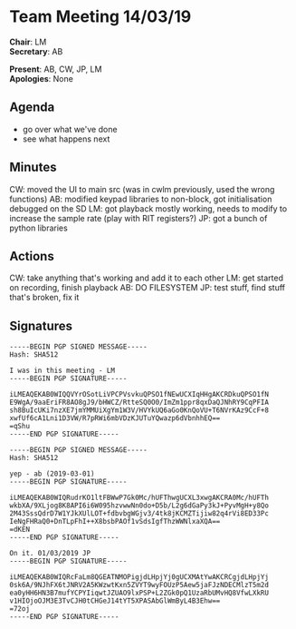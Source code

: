 Team Meeting 14/03/19
===

<!-- remember two spaces at end of line to break onto a new line -->
**Chair**: LM  
**Secretary**: AB

**Present**: AB, CW, JP, LM  
**Apologies**: None

## Agenda
  - go over what we've done  
  - see what happens next  
## Minutes
CW: moved the UI to main src (was in cwlm previously, used the wrong functions)
AB: modified keypad libraries to non-block, got initialisation debugged on the SD
LM: got playback mostly working, needs to modify to increase the sample rate (play with RIT registers?)
JP: got a bunch of python libraries

<!-- ## Any other business -->

## Actions
CW: take anything that's working and add it to each other
LM: get started on recording, finish playback
AB: DO FILESYSTEM
JP: test stuff, find stuff that's broken, fix it
## Signatures
<!-- 
	Paste in entire GPG signed messages here 
	Messages should have initials and date
	Signatures should be surrounded with triple backticks (on their own line) and the full signature block should be copied. For example:
	```
	-----BEGIN PGP SIGNED MESSAGE-----
		...
	-----END PGP SIGNATURE-----
	```
-->

```
-----BEGIN PGP SIGNED MESSAGE-----
Hash: SHA512

I was in this meeting - LM
-----BEGIN PGP SIGNATURE-----

iLMEAQEKAB0WIQQVYrOSotLiVPCPVsvkuQPSO1fNEwUCXIqHHgAKCRDkuQPSO1fN
E9WgA/9aaEriFR8AO8gJ9/bHWCZ/RtteSQ0O0/ImZm1ppr8qxDaQJNhRY9CqPFIA
sh8BuIcUKi7nzXE7jmYMMUiXgYm1W3V/HVYkUQ6aGo0KnQoVU+T6NVrKAz9CcF+8
xwfUf6cA1Lni1D3VW/R7pRWi6mbVDzKJUTuYQwazp6dVbnhhEQ==
=qShu
-----END PGP SIGNATURE-----
```	
```
-----BEGIN PGP SIGNED MESSAGE-----
Hash: SHA512

yep - ab (2019-03-01)
-----BEGIN PGP SIGNATURE-----

iLMEAQEKAB0WIQRudrKO1ltFBWwP7Gk0Mc/hUFThwgUCXL3xwgAKCRA0Mc/hUFTh
wkbXA/9XLjog8K8API6i6W095hzvwwNn0do+D5b/L2g6dGaPy3kJ+PyvMgH+y8Qo
2M43SssQdrD7W1YJkXUlLOT+fdbvbgWGjv3/4tk8jKCMZTijiw82q4rVi8ED33Pc
IeNgFHRaQ0+DnTLpFhI++X8bsbPAOf1vSdsIgfThzWWNlxaXQA==
=dKEN
-----END PGP SIGNATURE-----
``` 
```
On it. 01/03/2019 JP
-----BEGIN PGP SIGNATURE-----

iLMEAQEKAB0WIQRcFaLm8QGEATNMOPigjdLHpjYj0gUCXMAtYwAKCRCgjdLHpjYj
0sk6A/9NJhFX6tJNRV2A5KWzwtKxn5ZVYT9wyFOUzP5Aew5jaFJzNDECMlzT5m2d
ea0yHH6HN3B7mufYCPYIiqwtJZUAO9lxPSP+L2ZGk0pQ1UzaRbUMvHQ8VfwLXkRU
v1HIOjoOJM3E3TvCJH0tCHGeJ14tYT5XPASAbGlWmByL4B3Ehw==
=72oj
-----END PGP SIGNATURE-----
```
